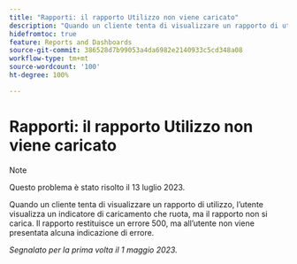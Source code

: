 ```yaml
---
title: "Rapporti: il rapporto Utilizzo non viene caricato"
description: "Quando un cliente tenta di visualizzare un rapporto di utilizzo, l’utente visualizza un indicatore di caricamento che ruota, ma il rapporto non si carica. Il rapporto restituisce un errore 500, ma all’utente non viene presentata alcuna indicazione di errore."
hidefromtoc: true
feature: Reports and Dashboards
source-git-commit: 386528d7b99053a4da6982e2140933c5cd348a08
workflow-type: tm+mt
source-wordcount: '100'
ht-degree: 100%

---
```



# Rapporti: il rapporto Utilizzo non viene caricato

>[!NOTE]
>
>Questo problema è stato risolto il 13 luglio 2023.

Quando un cliente tenta di visualizzare un rapporto di utilizzo, l’utente visualizza un indicatore di caricamento che ruota, ma il rapporto non si carica. Il rapporto restituisce un errore 500, ma all’utente non viene presentata alcuna indicazione di errore.

_Segnalato per la prima volta il 1 maggio 2023._

